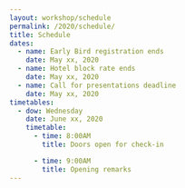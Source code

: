 ```yaml
---
layout: workshop/schedule
permalink: /2020/schedule/
title: Schedule
dates:
  - name: Early Bird registration ends
    date: May xx, 2020
  - name: Hotel block rate ends
    date: May xx, 2020
  - name: Call for presentations deadline
    date: May xx, 2020
timetables:
  - dow: Wednesday
    date: June xx, 2020
    timetable:
      - time: 8:00AM
        title: Doors open for check-in

      - time: 9:00AM
        title: Opening remarks
---
```

